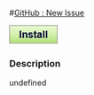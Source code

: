#[GitHub : New Issue](.)

[![Install](../../resources/image/install_button.jpg)](../../../../raw/master/scripts/GitHub_New_Issue/github_new_issue.user.js)

### Description

undefined
